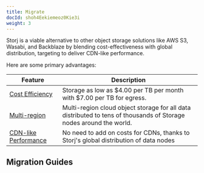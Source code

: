 ```yaml
---
title: Migrate
docId: shoh4Eekiemeoz0Kie3i
weight: 3
---
```


Storj is a viable alternative to other object storage solutions like AWS S3, Wasabi, and Backblaze by blending cost-effectiveness with global distribution, targeting to deliver CDN-like performance.

Here are some primary advantages:

| Feature                                                                                                                   | Description                                                                                                        |
| ------------------------------------------------------------------------------------------------------------------------- | ------------------------------------------------------------------------------------------------------------------ |
| [Cost Efficiency](docId:59T_2l7c1rvZVhI8p91VX)                                                                            | Storage as low as $4.00 per TB per month with $7.00 per TB for egress.                                   |
| [Multi-region](docId:eem7iong0aSh7ahbich5)                                                                                | Multi-region cloud object storage for all data distributed to tens of thousands of Storage nodes around the world. |
| [CDN-like Performance](https://www.storj.io/blog/why-todays-cloud-storage-has-inconsistent-performance-and-how-to-fix-it) | No need to add on costs for CDNs, thanks to Storj's global distribution of data nodes                              |

## Migration Guides

[](docId:FQTEKVgNNJBpZwe2hT7LH)

[](docId:ieWofei1KooHahgh)
